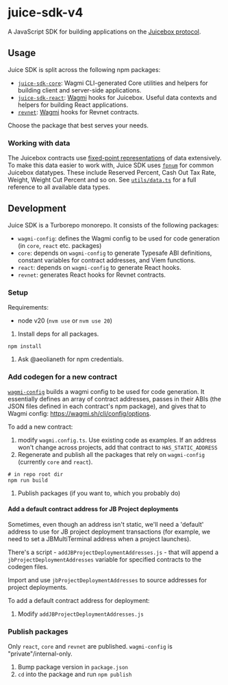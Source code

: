 # juice-sdk-v4

A JavaScript SDK for building applications on the [Juicebox protocol](https://docs.juicebox.money/).

## Usage

Juice SDK is split across the following npm packages:

- [`juice-sdk-core`](./packages/core): Wagmi CLI-generated Core utilities and helpers for building client and server-side applications.
- [`juice-sdk-react`](./packages/react): [Wagmi](https://wagmi.sh/) hooks for Juicebox. Useful data contexts and helpers for building React applications.
- [`revnet`](./packages/revnet/): [Wagmi](https://wagmi.sh/) hooks for Revnet contracts.

Choose the package that best serves your needs.

### Working with data

The Juicebox contracts use [fixed-point representations](https://medium.com/cementdao/fixed-point-math-in-solidity-616f4508c6e8) of data extensively. To make this data easier to work with, Juice SDK uses [`fpnum`](https://github.com/peeldao/fpnum) for common Juicebox datatypes. These include Reserved Percent, Cash Out Tax Rate, Weight, Weight Cut Percent and so on. See [`utils/data.ts`](./packages/core/src/utils/data.ts) for a full reference to all available data types.

## Development

Juice SDK is a Turborepo monorepo. It consists of the following packages:

- `wagmi-config`: defines the Wagmi config to be used for code generation (in `core`, `react` etc. packages)
- `core`: depends on `wagmi-config` to generate Typesafe ABI definitions, constant variables for contract addresses, and Viem functions.
- `react`: depends on `wagmi-config` to generate React hooks.
- `revnet`: generates React hooks for Revnet contracts.

### Setup

Requirements:
- node v20 (`nvm use` or `nvm use 20`)

1. Install deps for all packages.

```
npm install
```

1. Ask @aeolianeth for npm credentials.

### Add codegen for a new contract

[`wagmi-config`](./packages/wagmi-config/wagmi.config.ts) builds a wagmi config to be used for code generation. It essentially defines an array of contract addresses, passes in their ABIs (the JSON files defined in each contract's npm package), and gives that to Wagmi config: https://wagmi.sh/cli/config/options.

To add a new contract:

1. modify `wagmi.config.ts`. Use existing code as examples. If an address won't change across projects, add that contract to `HAS_STATIC_ADDRESS`
1. Regenerate and publish all the packages that rely on `wagmi-config` (currently `core` and `react`).

```
# in repo root dir
npm run build
```

1. Publish packages (if you want to, which you probably do)

#### Add a default contract address for JB Project deployments

Sometimes, even though an address isn't static, we'll need a 'default' address to use for JB project deployment transactions (for example, we need to set a JBMultiTerminal address when a project launches).

There's a script - `addJBProjectDeploymentAddresses.js` - that will append a `jbProjectDeploymentAddresses` variable for specified contracts to the codegen files.

Import and use `jbProjectDeploymentAddresses` to source addresses for project deployments.

To add a default contract address for deployment:
1. Modify `addJBProjectDeploymentAddresses.js` 

### Publish packages

Only `react`, `core` and `revnet` are published. `wagmi-config` is "private"/internal-only.

1. Bump package version in `package.json`
1. `cd` into the package and run `npm publish`
